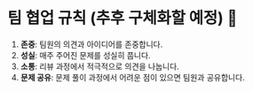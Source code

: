 # 팀 협업 규칙 (추후 구체화할 예정) 🤝

1. **존중**: 팀원의 의견과 아이디어를 존중합니다.
2. **성실**: 매주 주어진 문제를 성실히 풉니다.
3. **소통**: 리뷰 과정에서 적극적으로 의견을 나눕니다.
4. **문제 공유**: 문제 풀이 과정에서 어려운 점이 있으면 팀원과 공유합니다.
